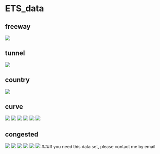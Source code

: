 # ETS_data

## freeway
![](https://github.com/hubudata/ETS_data/raw/master/freeway_tunnel/11-18-22-51_2018_11_18_23_14_41_53.jpg)
## tunnel
![](https://github.com/hubudata/ETS_data/raw/master/freeway_tunnel/11-18-22-51_2018_11_18_23_14_55_03.jpg)
## country
![](https://github.com/hubudata/ETS_data/raw/master/country_curve/11-18-23-29_2018_11_18_23_55_17_74.jpg)
## curve
![](https://github.com/hubudata/ETS_data/raw/master/country_curve/11-18-23-29_2018_11_18_23_55_20_09.jpg)
![](https://github.com/hubudata/ETS_data/raw/master/country_curve/11-18-23-29_2018_11_18_23_55_21_92.jpg)
![](https://github.com/hubudata/ETS_data/raw/master/country_curve/11-18-23-29_2018_11_18_23_55_25_93.jpg)
![](https://github.com/hubudata/ETS_data/raw/master/country_curve/11-18-23-29_2018_11_18_23_55_27_80.jpg)
![](https://github.com/hubudata/ETS_data/raw/master/country_curve/11-18-23-29_2018_11_18_23_55_31_41.jpg)
![](https://github.com/hubudata/ETS_data/raw/master/country_curve/11-18-23-29_2018_11_18_23_55_32_81.jpg)
## congested
![](https://github.com/hubudata/ETS_data/raw/master/congested/11-19-00-17_2018_11_19_00_21_01_76.jpg)
![](https://github.com/hubudata/ETS_data/raw/master/congested/11-19-00-17_2018_11_19_00_21_05_76.jpg)
![](https://github.com/hubudata/ETS_data/raw/master/congested/11-19-00-17_2018_11_19_00_21_06_16.jpg)
![](https://github.com/hubudata/ETS_data/raw/master/congested/11-19-00-17_2018_11_19_00_21_21_89.jpg)
![](https://github.com/hubudata/ETS_data/raw/master/congested/11-19-00-17_2018_11_19_00_21_22_42.jpg)
![](https://github.com/hubudata/ETS_data/raw/master/congested/11-19-00-17_2018_11_19_00_21_26_19.jpg)
###If you need this data set, please contact me by email

